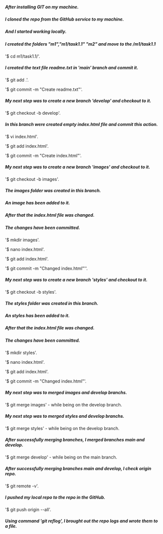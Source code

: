 ##### After installing GIT on my machine.
##### I cloned the repo from the GitHub service to my machine.
##### And I started working locally.
##### I created the folders "m1","m1/task1.1" "m2" and move to the /m1/task1.1
'$ cd m1/task1.1/'.

##### I created the text file readme.txt in 'main' branch and commit it.
'$ git add .'.

'$ git commit -m "Create readme.txt"'.

##### My next step was to create a new branch 'develop' and checkout to it.
'$ git checkout -b develop'.
##### In this branch were created empty index.html file and commit this action.
'$ vi index.html'.

'$ git add index.html'.

'$ git commit -m "Create index.html"'.

##### My next step was to create a new branch 'images' and checkout to it.
'$ git checkout -b images'.

##### The images folder was created in this branch. 
##### An image has been added to it.
##### After that the index.html file was changed.
##### The changes have been committed.
'$ mkdir images'.

'$ nano index.html'.

'$ git add index.html'.

'$ git commit -m "Changed index.html"''.

##### My next step was to create a new branch 'styles' and checkout to it.
'$ git checkout -b styles'.

##### The styles folder was created in this branch. 
##### An styles has been added to it.
##### After that the index.html file was changed.
##### The changes have been committed.
'$ mkdir styles'.

'$ nano index.html'.

'$ git add index.html'.

'$ git commit -m "Changed index.html"'.

##### My next step was to merged images and develop branchs.
'$ git merge images' - while being on the develop branch.

##### My next step was to merged styles and develop branchs. 
'$ git merge styles' - while being on the develop branch.

##### After successfully merging branches, I merged branches main and develop.
'$ git merge develop' - while being on the main branch.

##### After successfully merging branches main and develop, I check origin repo.
'$ git remote -v'.

##### I pushed my local repo to the repo in the GitHub.
'$ git push origin --all'.

##### Using command 'git reflog', I brought out the repo logs and wrote them to a file.